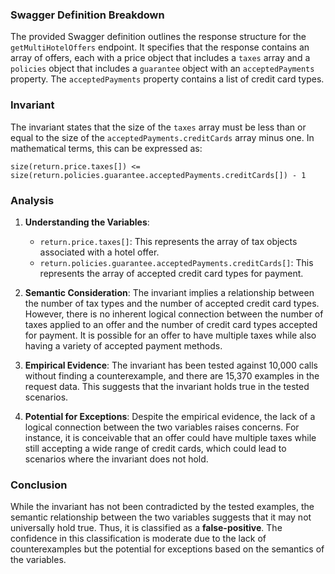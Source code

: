 ### Swagger Definition Breakdown
The provided Swagger definition outlines the response structure for the `getMultiHotelOffers` endpoint. It specifies that the response contains an array of offers, each with a price object that includes a `taxes` array and a `policies` object that includes a `guarantee` object with an `acceptedPayments` property. The `acceptedPayments` property contains a list of credit card types.

### Invariant
The invariant states that the size of the `taxes` array must be less than or equal to the size of the `acceptedPayments.creditCards` array minus one. In mathematical terms, this can be expressed as:

`size(return.price.taxes[]) <= size(return.policies.guarantee.acceptedPayments.creditCards[]) - 1`

### Analysis
1. **Understanding the Variables**:
   - `return.price.taxes[]`: This represents the array of tax objects associated with a hotel offer.
   - `return.policies.guarantee.acceptedPayments.creditCards[]`: This represents the array of accepted credit card types for payment.

2. **Semantic Consideration**: The invariant implies a relationship between the number of tax types and the number of accepted credit card types. However, there is no inherent logical connection between the number of taxes applied to an offer and the number of credit card types accepted for payment. It is possible for an offer to have multiple taxes while also having a variety of accepted payment methods.

3. **Empirical Evidence**: The invariant has been tested against 10,000 calls without finding a counterexample, and there are 15,370 examples in the request data. This suggests that the invariant holds true in the tested scenarios.

4. **Potential for Exceptions**: Despite the empirical evidence, the lack of a logical connection between the two variables raises concerns. For instance, it is conceivable that an offer could have multiple taxes while still accepting a wide range of credit cards, which could lead to scenarios where the invariant does not hold.

### Conclusion
While the invariant has not been contradicted by the tested examples, the semantic relationship between the two variables suggests that it may not universally hold true. Thus, it is classified as a **false-positive**. The confidence in this classification is moderate due to the lack of counterexamples but the potential for exceptions based on the semantics of the variables.
